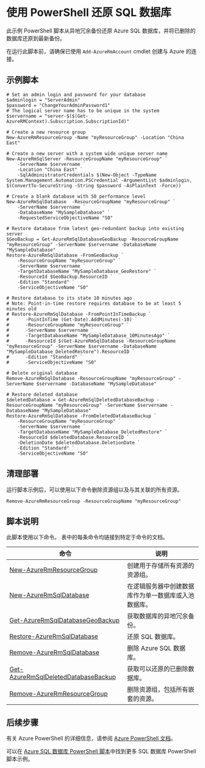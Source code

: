<properties
    pageTitle="Azure PowerShell 脚本 - 还原 SQL 数据库 | Azure"
    description="Azure PowerShell 脚本示例 - 使用 PowerShell 还原 SQL 数据库"
    services="sql-database"
    documentationcenter="sql-database"
    author="janeng"
    manager="jstrauss"
    editor="carlrab"
    tags="azure-service-management"
    translationtype="Human Translation" />
<tags
    ms.assetid=""
    ms.service="sql-database"
    ms.custom="sample"
    ms.devlang="PowerShell"
    ms.topic="article"
    ms.tgt_pltfrm="sql-database"
    ms.workload="database"
    ms.date="03/07/2017"
    wacn.date="04/17/2017"
    ms.author="janeng"
    ms.sourcegitcommit="7cc8d7b9c616d399509cd9dbdd155b0e9a7987a8"
    ms.openlocfilehash="08b6892f996a426896ece1ffc6f63bdc6b173022"
    ms.lasthandoff="04/07/2017" />

# <a name="restore-a-sql-database-using-powershell"></a>使用 PowerShell 还原 SQL 数据库

此示例 PowerShell 脚本从异地冗余备份还原 Azure SQL 数据库，并将已删除的数据库还原到最新备份。  

在运行此脚本前，请确保已使用 `Add-AzureRmAccount` cmdlet 创建与 Azure 的连接。

## <a name="sample-script"></a>示例脚本

    # Set an admin login and password for your database
    $adminlogin = "ServerAdmin"
    $password = "ChangeYourAdminPassword1"
    # The logical server name has to be unique in the system
    $servername = "server-$($(Get-AzureRMContext).Subscription.SubscriptionId)"

    # Create a new resource group
    New-AzureRmResourceGroup -Name "myResourceGroup" -Location "China East"

    # Create a new server with a system wide unique server name
    New-AzureRmSqlServer -ResourceGroupName "myResourceGroup" `
        -ServerName $servername `
        -Location "China East" `
        -SqlAdministratorCredentials $(New-Object -TypeName System.Management.Automation.PSCredential -ArgumentList $adminlogin, $(ConvertTo-SecureString -String $password -AsPlainText -Force))

    # Create a blank database with S0 performance level
    New-AzureRmSqlDatabase  -ResourceGroupName "myResourceGroup" `
        -ServerName $servername `
        -DatabaseName "MySampleDatabase" `
        -RequestedServiceObjectiveName "S0"

    # Restore database from latest geo-redundant backup into existing server 
    $GeoBackup = Get-AzureRmSqlDatabaseGeoBackup -ResourceGroupName "myResourceGroup" -ServerName $servername -DatabaseName "MySampleDatabase"
    Restore-AzureRmSqlDatabase -FromGeoBackup `
        -ResourceGroupName "myResourceGroup" `
        -ServerName $servername `
        -TargetDatabaseName "MySampleDatabase_GeoRestore" `
        -ResourceId $GeoBackup.ResourceID `
        -Edition "Standard" `
        -ServiceObjectiveName "S0"

    # Restore database to its state 10 minutes ago
    # Note: Point-in-time restore requires database to be at least 5 minutes old
    # Restore-AzureRmSqlDatabase -FromPointInTimeBackup `
    #      -PointInTime (Get-Date).AddMinutes(-10) `
    #      -ResourceGroupName "myResourceGroup" `
    #      -ServerName $servername `
    #      -TargetDatabaseName "MySampleDatabase_10MinutesAgo" `
    #      -ResourceId $(Get-AzureRmSqlDatabase -ResourceGroupName "myResourceGroup" -ServerName $servername -DatabaseName "MySampleDatabase_DeletedRestore").ResourceID `
    #      -Edition "Standard" `
    #      -ServiceObjectiveName "S0"

    # Delete original database
    Remove-AzureRmSqlDatabase -ResourceGroupName "myResourceGroup" -ServerName $servername -DatabaseName "MySampleDatabase"

    # Restore deleted database 
    $deletedDatabase = Get-AzureRmSqlDeletedDatabaseBackup -ResourceGroupName "myResourceGroup" -ServerName $servername -DatabaseName "MySampleDatabase"
    Restore-AzureRmSqlDatabase -FromDeletedDatabaseBackup `
        -ResourceGroupName "myResourceGroup" `
        -ServerName $servername `
        -TargetDatabaseName "MySampleDatabase_DeletedRestore" `
        -ResourceId $deletedDatabase.ResourceID `
        -DeletionDate $deletedDatabase.DeletionDate `
        -Edition "Standard" `
        -ServiceObjectiveName "S0"

## <a name="clean-up-deployment"></a>清理部署

运行脚本示例后，可以使用以下命令删除资源组以及与其关联的所有资源。

    Remove-AzureRmResourceGroup -ResourceGroupName "myResourceGroup"

## <a name="script-explanation"></a>脚本说明

此脚本使用以下命令。 表中的每条命令均链接到特定于命令的文档。

| 命令 | 说明 |
|---|---|
| [New-AzureRmResourceGroup](https://docs.microsoft.com/zh-cn/powershell/resourcemanager/azurerm.resources/v3.5.0/new-azurermresourcegroup) | 创建用于存储所有资源的资源组。 | [New-AzureRmSqlServer](https://docs.microsoft.com/zh-cn/powershell/resourcemanager/azurerm.sql/v2.5.0/new-azurermsqlserver) | 创建用于托管数据库或弹性池的逻辑服务器。 | 
| [New-AzureRmSqlDatabase](https://docs.microsoft.com/zh-cn/powershell/resourcemanager/azurerm.sql/v2.5.0/new-azurermsqldatabase) | 在逻辑服务器中创建数据库作为单一数据库或入池数据库。 |
[Get-AzureRmSqlDatabaseGeoBackup](https://docs.microsoft.com/zh-cn/powershell/resourcemanager/azurerm.sql/v2.5.0/get-azurermsqldatabasegeobackup) | 获取数据库的异地冗余备份。 |
| [Restore-AzureRmSqlDatabase](https://docs.microsoft.com/zh-cn/powershell/resourcemanager/azurerm.sql/v2.5.0/restore-azurermsqldatabase) | 还原 SQL 数据库。 |
|[Remove-AzureRmSqlDatabase](https://docs.microsoft.com/zh-cn/powershell/resourcemanager/azurerm.sql/v2.5.0/remove-azurermsqldatabase) | 删除 Azure SQL 数据库。 |
| [Get-AzureRmSqlDeletedDatabaseBackup](https://docs.microsoft.com/zh-cn/powershell/resourcemanager/azurerm.sql/v2.5.0/get-azurermsqldeleteddatabasebackup) | 获取可以还原的已删除数据库。 |
| [Remove-AzureRmResourceGroup]() | 删除资源组，包括所有嵌套的资源。 |

## <a name="next-steps"></a>后续步骤

有关 Azure PowerShell 的详细信息，请参阅 [Azure PowerShell 文档](https://docs.microsoft.com/zh-cn/powershell/)。

可以在 [Azure SQL 数据库 PowerShell 脚本](/documentation/articles/sql-database-powershell-samples/)中找到更多 SQL 数据库 PowerShell 脚本示例。